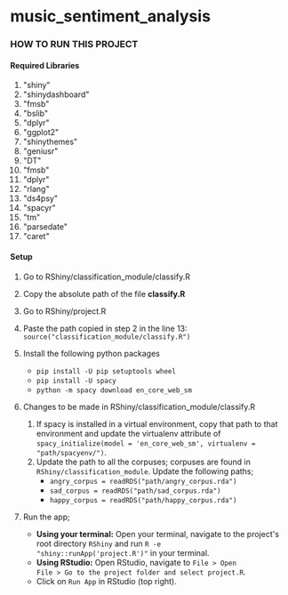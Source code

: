 # music_sentiment_analysis

### HOW TO RUN THIS PROJECT

#### Required Libraries
1. "shiny"
2. "shinydashboard"
3. "fmsb"
4. "bslib"
5. "dplyr"
6. "ggplot2"
7. "shinythemes"
8. "geniusr"
9. "DT"
10. "fmsb"
11. "dplyr"
12. "rlang"
13. "ds4psy"
14. "spacyr"
15. "tm"
16. "parsedate"
17. "caret"

#### Setup
1. Go to RShiny/classification_module/classify.R
2. Copy the absolute path of the file <b>classify.R</b>
3. Go to RShiny/project.R
4. Paste the path copied in step 2 in the line 13: <code>source("classification_module/classify.R")</code>
5. Install the following python packages
   - <code>pip install -U pip setuptools wheel</code>
   - <code>pip install -U spacy</code>
   - <code>python -m spacy download en_core_web_sm</code>

6. Changes to be made in RShiny/classification_module/classify.R
   1. If spacy is installed in a virtual environment, copy that path to that environment and update the virtualenv attribute of <code>spacy_initialize(model = 'en_core_web_sm', virtualenv  = "path/spacyenv/")</code>.
   2. Update the path to all the corpuses; corpuses are found in <code>RShiny/classification_module</code>. Update the following paths;
        - <code>angry_corpus = readRDS("path/angry_corpus.rda")</code>
        - <code>sad_corpus = readRDS("path/sad_corpus.rda")</code>
        - <code>happy_corpus = readRDS("path/happy_corpus.rda")</code>

7. Run the app;
   - <b>Using your terminal:</b> Open your terminal, navigate to the project's root directory <code>RShiny</code> and run <code>R -e "shiny::runApp('project.R')"</code> in your terminal.
   - <b>Using RStudio:</b> Open RStudio, navigate to <code>File > Open File > Go to the project folder and select project.R</code>.
   - Click on <code>Run App</code> in RStudio (top right).

